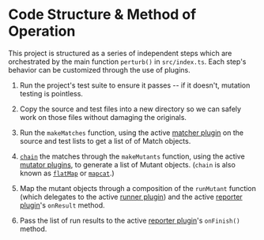 # Code Structure & Method of Operation

This project is structured as a series of independent steps which are orchestrated by the main function `perturb()` in `src/index.ts`. Each step's behavior can be customized through the use of plugins.

1. Run the project's test suite to ensure it passes -- if it doesn't, mutation testing is pointless.

2. Copy the source and test files into a new directory so we can safely work on those files without damaging the originals.

3. Run the `makeMatches` function, using the active [matcher plugin](https://github.com/bttmly/perturb/blob/master/doc/plugins.md#matchers) on the source and test lists to get a list of of Match objects.

4. [`chain`](http://ramdajs.com/0.21.0/docs/#chain) the matches through the `makeMutants` function, using the active [mutator plugins](https://github.com/bttmly/perturb/blob/master/doc/plugins.md#mutators), to generate a list of Mutant objects. (`chain` is also known as [`flatMap`](http://martinfowler.com/articles/collection-pipeline/flat-map.html) or [`mapcat`](https://clojuredocs.org/clojure.core/mapcat).)

5. Map the mutant objects through a composition of the `runMutant` function (which delegates to the active [runner plugin](https://github.com/bttmly/perturb/blob/master/doc/plugins.md#runners)) and the active [reporter plugin](https://github.com/bttmly/perturb/blob/master/doc/plugins.md#reporters)'s `onResult` method.

6. Pass the list of run results to the active [reporter plugin]()'s `onFinish()` method.
